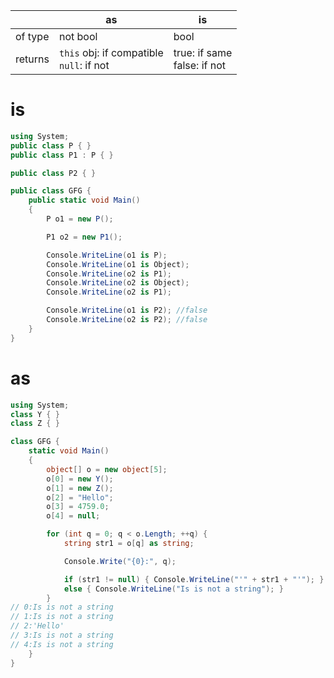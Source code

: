 
|         | as                                          | is                             |
| ------- | ------------------------------------------- | ------------------------------ |
| of type | not bool                                    | bool                           |
| returns | `this` obj: if compatible<br>`null`: if not | true: if same<br>false: if not |
# is
```cs
using System;
public class P { }
public class P1 : P { }

public class P2 { }

public class GFG {
    public static void Main()
    {
        P o1 = new P();

        P1 o2 = new P1();

        Console.WriteLine(o1 is P);
        Console.WriteLine(o1 is Object);
        Console.WriteLine(o2 is P1);
        Console.WriteLine(o2 is Object);
        Console.WriteLine(o2 is P1);

        Console.WriteLine(o1 is P2); //false
        Console.WriteLine(o2 is P2); //false
    }
}
```

# as
```cs
using System;
class Y { }
class Z { }

class GFG {
    static void Main()
    {
        object[] o = new object[5];
        o[0] = new Y();
        o[1] = new Z();
        o[2] = "Hello";
        o[3] = 4759.0;
        o[4] = null;

        for (int q = 0; q < o.Length; ++q) {
            string str1 = o[q] as string;

            Console.Write("{0}:", q);

            if (str1 != null) { Console.WriteLine("'" + str1 + "'"); }
            else { Console.WriteLine("Is is not a string"); }
        }
// 0:Is is not a string
// 1:Is is not a string
// 2:'Hello'
// 3:Is is not a string
// 4:Is is not a string
    }
}

```